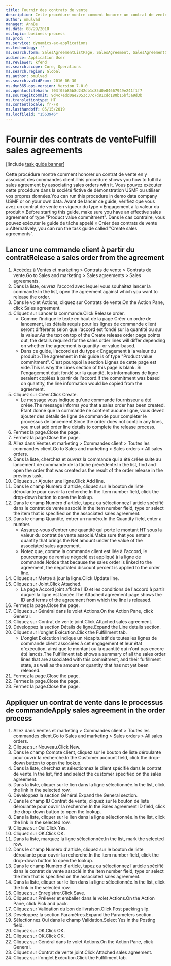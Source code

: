 ```yaml
---
title: Fournir des contrats de vente
description: Cette procédure montre comment honorer un contrat de vente en y associant des commandes client.
author: omulvad
manager: AnnBe
ms.date: 08/29/2018
ms.topic: business-process
ms.prod: ''
ms.service: dynamics-ax-applications
ms.technology: ''
ms.search.form: SalesAgreementListPage, SalesAgreement, SalesAgreementGenerateReleaseOrder, SalesTableListPage, SalesTable, AgreementLine, SalesCreateOrder,  SalesEditLines
audience: Application User
ms.reviewer: kfend
ms.search.scope: Core, Operations
ms.search.region: Global
ms.author: omulvad
ms.search.validFrom: 2016-06-30
ms.dyn365.ops.version: Version 7.0.0
ms.openlocfilehash: f03f05b85b8d242db1c85d0e84667949e241f1f7
ms.sourcegitcommit: 9d4c7edd0ae2053c37c7d81cdd180b16bf3a9d3b
ms.translationtype: HT
ms.contentlocale: fr-FR
ms.lasthandoff: 05/15/2019
ms.locfileid: "1563946"
---
```

# <a name="fulfill-sales-agreements"></a><span data-ttu-id="b60f7-103">Fournir des contrats de vente</span><span class="sxs-lookup"><span data-stu-id="b60f7-103">Fulfill sales agreements</span></span>

[!include [task guide banner](../../includes/task-guide-banner.md)]

<span data-ttu-id="b60f7-104">Cette procédure montre comment honorer un contrat de vente en y associant des commandes client.</span><span class="sxs-lookup"><span data-stu-id="b60f7-104">This procedure shows you how to fulfill a sales agreement by associating sales orders with it.</span></span> <span data-ttu-id="b60f7-105">Vous pouvez exécuter cette procédure dans la société fictive de démonstration USMF ou utiliser vos propres données.</span><span class="sxs-lookup"><span data-stu-id="b60f7-105">You can run this procedure in demo data company USMF or on your own data.</span></span> <span data-ttu-id="b60f7-106">Avant de lancer ce guide, vérifiez que vous avez un contrat de vente en vigueur du type « Engagement à la valeur du produit ».</span><span class="sxs-lookup"><span data-stu-id="b60f7-106">Before starting this guide, make sure you have an effective sales agreement of type "Product value commitment".</span></span> <span data-ttu-id="b60f7-107">Dans le cas contraire, vous pouvez exécuter le guide de tâche appelé « Créer des contrats de vente ».</span><span class="sxs-lookup"><span data-stu-id="b60f7-107">Alternatively, you can run the task guide called "Create sales agreements".</span></span>  




## <a name="release-a-sales-order-from-the-agreement"></a><span data-ttu-id="b60f7-108">Lancer une commande client à partir du contrat</span><span class="sxs-lookup"><span data-stu-id="b60f7-108">Release a sales order from the agreement</span></span>
1. <span data-ttu-id="b60f7-109">Accédez à Ventes et marketing > Contrats de vente > Contrats de vente.</span><span class="sxs-lookup"><span data-stu-id="b60f7-109">Go to Sales and marketing > Sales agreements > Sales agreements.</span></span>
2. <span data-ttu-id="b60f7-110">Dans la liste, ouvrez l'accord avec lequel vous souhaitez lancer la commande.</span><span class="sxs-lookup"><span data-stu-id="b60f7-110">In the list, open the agreement against which you want to release the order.</span></span>
3. <span data-ttu-id="b60f7-111">Dans le volet Actions, cliquez sur Contrats de vente.</span><span class="sxs-lookup"><span data-stu-id="b60f7-111">On the Action Pane, click Sales agreement.</span></span>
4. <span data-ttu-id="b60f7-112">Cliquez sur Lancer la commande.</span><span class="sxs-lookup"><span data-stu-id="b60f7-112">Click Release order.</span></span>
    * <span data-ttu-id="b60f7-113">Comme l'indique le texte en haut de la page Créer un ordre de lancement, les détails requis pour les lignes de commande client seront différents selon que l'accord est fondé sur la quantité ou sur la valeur.</span><span class="sxs-lookup"><span data-stu-id="b60f7-113">As the text on top of the  Create release order page points out, the details required for the sales order lines will differ depending on whether the agreement is quantity- or value-based.</span></span>  
    * <span data-ttu-id="b60f7-114">Dans ce guide, l'accord est du type « Engagement à la valeur du produit ».</span><span class="sxs-lookup"><span data-stu-id="b60f7-114">The agreement in this guide is of type "Product value commitment".</span></span> <span data-ttu-id="b60f7-115">C'est pourquoi la section Lignes de cette page est vide.</span><span class="sxs-lookup"><span data-stu-id="b60f7-115">This is why the Lines section of this page is blank.</span></span> <span data-ttu-id="b60f7-116">Si l'engagement était fondé sur la quantité, les informations de ligne seraient copiées à partir de l'accord.</span><span class="sxs-lookup"><span data-stu-id="b60f7-116">If the commitment was based on quantity, the line information would be copied from the agreement.</span></span>  
5. <span data-ttu-id="b60f7-117">Cliquez sur Créer.</span><span class="sxs-lookup"><span data-stu-id="b60f7-117">Click Create.</span></span>
    * <span data-ttu-id="b60f7-118">Le message vous indique qu'une commande fournisseur a été créée.</span><span class="sxs-lookup"><span data-stu-id="b60f7-118">The message informs you that a sales order has been created.</span></span> <span data-ttu-id="b60f7-119">Étant donné que la commande ne contient aucune ligne, vous devez ajouter des détails de ligne de commande pour compléter le processus de lancement.</span><span class="sxs-lookup"><span data-stu-id="b60f7-119">Since the order does not contain any lines, you must add order line details to complete the release process.</span></span>   
6. <span data-ttu-id="b60f7-120">Fermez la page.</span><span class="sxs-lookup"><span data-stu-id="b60f7-120">Close the page.</span></span>
7. <span data-ttu-id="b60f7-121">Fermez la page.</span><span class="sxs-lookup"><span data-stu-id="b60f7-121">Close the page.</span></span>
8. <span data-ttu-id="b60f7-122">Allez dans Ventes et marketing > Commandes client > Toutes les commandes client.</span><span class="sxs-lookup"><span data-stu-id="b60f7-122">Go to Sales and marketing > Sales orders > All sales orders.</span></span>
9. <span data-ttu-id="b60f7-123">Dans la liste, cherchez et ouvrez la commande qui a été créée suite au lancement de commande de la tâche précédente.</span><span class="sxs-lookup"><span data-stu-id="b60f7-123">In the list, find and open the order that was created as the result of the order release in the previous task.</span></span>
10. <span data-ttu-id="b60f7-124">Cliquez sur Ajouter une ligne.</span><span class="sxs-lookup"><span data-stu-id="b60f7-124">Click Add line.</span></span>
11. <span data-ttu-id="b60f7-125">Dans le champ Numéro d'article, cliquez sur le bouton de liste déroulante pour ouvrir la recherche.</span><span class="sxs-lookup"><span data-stu-id="b60f7-125">In the Item number field, click the drop-down button to open the lookup.</span></span>
12. <span data-ttu-id="b60f7-126">Dans le champ Numéro d'article, tapez ou sélectionnez l'article spécifié dans le contrat de vente associé.</span><span class="sxs-lookup"><span data-stu-id="b60f7-126">In the Item number field, type or select the item that is specified on the associated sales agreement.</span></span>
13. <span data-ttu-id="b60f7-127">Dans le champ Quantité, entrer un numéro.</span><span class="sxs-lookup"><span data-stu-id="b60f7-127">In the Quantity field, enter a number.</span></span>
    * <span data-ttu-id="b60f7-128">Assurez-vous d'entrer une quantité qui porte le montant HT sous la valeur du contrat de vente associé.</span><span class="sxs-lookup"><span data-stu-id="b60f7-128">Make sure that you enter a quantity that brings the Net amount under the value of the associated sales agreement.</span></span>  
    * <span data-ttu-id="b60f7-129">Notez que, comme la commande client est liée à l'accord, le pourcentage de remise négocié est appliqué à la ligne de commande.</span><span class="sxs-lookup"><span data-stu-id="b60f7-129">Notice that because the sales order is linked to the agreement, the negotiated discount percent is applied to the order line.</span></span>  
14. <span data-ttu-id="b60f7-130">Cliquez sur Mettre à jour la ligne.</span><span class="sxs-lookup"><span data-stu-id="b60f7-130">Click Update line.</span></span>
15. <span data-ttu-id="b60f7-131">Cliquez sur Joint.</span><span class="sxs-lookup"><span data-stu-id="b60f7-131">Click Attached.</span></span>
    * <span data-ttu-id="b60f7-132">La page Accord joint affiche l'ID et les conditions de l'accord à partir duquel la ligne est lancée.</span><span class="sxs-lookup"><span data-stu-id="b60f7-132">The Attached agreement page shows the ID and terms of the agreement from which the line is released.</span></span>  
16. <span data-ttu-id="b60f7-133">Fermez la page.</span><span class="sxs-lookup"><span data-stu-id="b60f7-133">Close the page.</span></span>
17. <span data-ttu-id="b60f7-134">Cliquez sur Général dans le volet Actions.</span><span class="sxs-lookup"><span data-stu-id="b60f7-134">On the Action Pane, click General.</span></span>
18. <span data-ttu-id="b60f7-135">Cliquez sur Contrat de vente joint.</span><span class="sxs-lookup"><span data-stu-id="b60f7-135">Click Attached sales agreement.</span></span>
19. <span data-ttu-id="b60f7-136">Développez la section Détails de ligne.</span><span class="sxs-lookup"><span data-stu-id="b60f7-136">Expand the Line details section.</span></span>
20. <span data-ttu-id="b60f7-137">Cliquez sur l'onglet Exécution.</span><span class="sxs-lookup"><span data-stu-id="b60f7-137">Click the Fulfillment tab.</span></span>
    * <span data-ttu-id="b60f7-138">L'onglet Exécution indique un récapitulatif de toutes les lignes de commande client associées à cet engagement et leur état d'exécution, ainsi que le montant ou la quantité qui n'ont pas encore été lancés.</span><span class="sxs-lookup"><span data-stu-id="b60f7-138">The Fulfillment tab shows a summary of all the sales order lines that are associated with this commitment, and their fulfillment state, as well as the amount or quantity that has not yet been released.</span></span>   
21. <span data-ttu-id="b60f7-139">Fermez la page.</span><span class="sxs-lookup"><span data-stu-id="b60f7-139">Close the page.</span></span>
22. <span data-ttu-id="b60f7-140">Fermez la page.</span><span class="sxs-lookup"><span data-stu-id="b60f7-140">Close the page.</span></span>
23. <span data-ttu-id="b60f7-141">Fermez la page.</span><span class="sxs-lookup"><span data-stu-id="b60f7-141">Close the page.</span></span>

## <a name="apply-sales-agreement-in-the-order-process"></a><span data-ttu-id="b60f7-142">Appliquer un contrat de vente dans le processus de commande</span><span class="sxs-lookup"><span data-stu-id="b60f7-142">Apply sales agreement in the order process</span></span>
1. <span data-ttu-id="b60f7-143">Allez dans Ventes et marketing > Commandes client > Toutes les commandes client.</span><span class="sxs-lookup"><span data-stu-id="b60f7-143">Go to Sales and marketing > Sales orders > All sales orders.</span></span>
2. <span data-ttu-id="b60f7-144">Cliquez sur Nouveau.</span><span class="sxs-lookup"><span data-stu-id="b60f7-144">Click New.</span></span>
3. <span data-ttu-id="b60f7-145">Dans le champ Compte client, cliquez sur le bouton de liste déroulante pour ouvrir la recherche.</span><span class="sxs-lookup"><span data-stu-id="b60f7-145">In the Customer account field, click the drop-down button to open the lookup.</span></span>
4. <span data-ttu-id="b60f7-146">Dans la liste, cherchez et sélectionnez le client spécifié dans le contrat de vente.</span><span class="sxs-lookup"><span data-stu-id="b60f7-146">In the list, find and select the customer specified on the sales agreement.</span></span>
5. <span data-ttu-id="b60f7-147">Dans la liste, cliquer sur le lien dans la ligne sélectionnée.</span><span class="sxs-lookup"><span data-stu-id="b60f7-147">In the list, click the link in the selected row.</span></span>
6. <span data-ttu-id="b60f7-148">Développez la section Général.</span><span class="sxs-lookup"><span data-stu-id="b60f7-148">Expand the General section.</span></span>
7. <span data-ttu-id="b60f7-149">Dans le champ ID Contrat de vente, cliquez sur le bouton de liste déroulante pour ouvrir la recherche.</span><span class="sxs-lookup"><span data-stu-id="b60f7-149">In the Sales agreement ID field, click the drop-down button to open the lookup.</span></span>
8. <span data-ttu-id="b60f7-150">Dans la liste, cliquer sur le lien dans la ligne sélectionnée.</span><span class="sxs-lookup"><span data-stu-id="b60f7-150">In the list, click the link in the selected row.</span></span>
9. <span data-ttu-id="b60f7-151">Cliquez sur Oui.</span><span class="sxs-lookup"><span data-stu-id="b60f7-151">Click Yes.</span></span>
10. <span data-ttu-id="b60f7-152">Cliquez sur OK.</span><span class="sxs-lookup"><span data-stu-id="b60f7-152">Click OK.</span></span>
11. <span data-ttu-id="b60f7-153">Dans la liste, marquez la ligne sélectionnée.</span><span class="sxs-lookup"><span data-stu-id="b60f7-153">In the list, mark the selected row.</span></span>
12. <span data-ttu-id="b60f7-154">Dans le champ Numéro d'article, cliquez sur le bouton de liste déroulante pour ouvrir la recherche.</span><span class="sxs-lookup"><span data-stu-id="b60f7-154">In the Item number field, click the drop-down button to open the lookup.</span></span>
13. <span data-ttu-id="b60f7-155">Dans le champ Numéro d'article, tapez ou sélectionnez l'article spécifié dans le contrat de vente associé.</span><span class="sxs-lookup"><span data-stu-id="b60f7-155">In the Item number field, type or select the item that is specified on the associated sales agreement.</span></span>
14. <span data-ttu-id="b60f7-156">Dans la liste, cliquer sur le lien dans la ligne sélectionnée.</span><span class="sxs-lookup"><span data-stu-id="b60f7-156">In the list, click the link in the selected row.</span></span>
15. <span data-ttu-id="b60f7-157">Cliquez sur Enregistrer.</span><span class="sxs-lookup"><span data-stu-id="b60f7-157">Click Save.</span></span>
16. <span data-ttu-id="b60f7-158">Cliquez sur Prélever et emballer dans le volet Actions.</span><span class="sxs-lookup"><span data-stu-id="b60f7-158">On the Action Pane, click Pick and pack.</span></span>
17. <span data-ttu-id="b60f7-159">Cliquez sur Validation du bon de livraison.</span><span class="sxs-lookup"><span data-stu-id="b60f7-159">Click Post packing slip.</span></span>
18. <span data-ttu-id="b60f7-160">Développez la section Paramètres.</span><span class="sxs-lookup"><span data-stu-id="b60f7-160">Expand the Parameters section.</span></span>
19. <span data-ttu-id="b60f7-161">Sélectionnez Oui dans le champ Validation.</span><span class="sxs-lookup"><span data-stu-id="b60f7-161">Select Yes in the Posting field.</span></span>
20. <span data-ttu-id="b60f7-162">Cliquez sur OK.</span><span class="sxs-lookup"><span data-stu-id="b60f7-162">Click OK.</span></span>
21. <span data-ttu-id="b60f7-163">Cliquez sur OK.</span><span class="sxs-lookup"><span data-stu-id="b60f7-163">Click OK.</span></span>
22. <span data-ttu-id="b60f7-164">Cliquez sur Général dans le volet Actions.</span><span class="sxs-lookup"><span data-stu-id="b60f7-164">On the Action Pane, click General.</span></span>
23. <span data-ttu-id="b60f7-165">Cliquez sur Contrat de vente joint.</span><span class="sxs-lookup"><span data-stu-id="b60f7-165">Click Attached sales agreement.</span></span>
24. <span data-ttu-id="b60f7-166">Cliquez sur l'onglet Exécution.</span><span class="sxs-lookup"><span data-stu-id="b60f7-166">Click the Fulfillment tab.</span></span>


